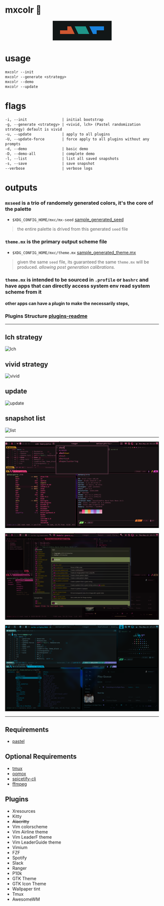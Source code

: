 # mxcolr :construction:

<p align="center">
  <img width="193" height="64" src="./data/seed_2021-05-14-123246_193x64_scrot.png">
</p>

usage
=====
    mxcolr --init
    mxcolr --generate <strategy>
    mxcolr --demo
    mxcolr --update

flags
=====
    -i, --init                | initial bootstrap
    -g, --generate <strategy> | <vivid, lch> (Pastel randomization strategy) default is vivid 
    -u, --update              | apply to all plugins
    -U, --update-force        | force apply to all plugins without any prompts
    -d, --demo                | basic demo
    -D, --demo-all            | complete demo
    -l, --list                | list all saved snapshots
    -s, --save                | save snapshot
    --verbose                 | verbose logs

outputs
=======
### `mxseed` is a trio of randomely generated colors, it's the core of the palette
- `$XDG_CONFIG_HOME/mxc/mx-seed`  [sample_generated_seed](./data/sample_mx-seed)
> the entire palette is drived from this generated `seed` file 

### `theme.mx` is the primary output scheme file
- `$XDG_CONFIG_HOME/mxc/theme.mx` [sample_generated_theme.mx](./data/sample_theme.mx)
> given the same `seed` file, its guaranteed the same `theme.mx` will be produced.
> _allowing post generation calibrations._

### `theme.mx` is intended to be sourced in `.profile` or `bashrc` and have apps that can directly access system env read system scheme from it

#### other apps can have a plugin to make the necessarily steps,

### **Plugins Structure** [plugins-readme](./plugins)

***

lch strategy
------------
![lch](./data/lch_210511171753.gif)

vivid strategy
--------------
![vivid](./data/vivid_210511172635.gif)

update
------
![update](./data/update_210511172824.gif)

snapshot list
-------------
![list](./data/list_210511173612.gif)
  
***
  
![screenshot](./data/2021-05-10-021854_1920x1080_scrot.png)

![screenshot](./data/2021-05-13-155549_1920x1080_scrot.png)

![screenshot](./data/2021-05-13-172453_1920x1080_scrot.png)

***

Requirements
------------
- [pastel](https://github.com/sharkdp/pastel)

Optional Requirements
---------------------
- [tmux](https://github.com/tmux/tmux)
- [oomox](https://github.com/themix-project/oomox)
- [spicetify-cli](https://github.com/khanhas/spicetify-cli)
- [ffmpeg](https://github.com/FFmpeg/FFmpeg)

Plugins
-------
- Xresources
- Kitty
- ~~Alacritty~~
- Vim colorscheme
- Vim Airline theme
- Vim LeaderF theme
- Vim LeaderGuide theme
- Vimium
- FZF
- Spotify
- Slack
- Ranger
- P10k
- GTK Theme
- GTK Icon Theme
- Wallpaper tint
- Tmux
- AwesomeWM

